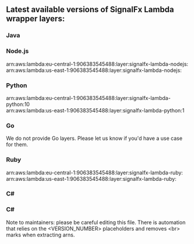 <h2>Latest available versions of SignalFx Lambda wrapper layers:</h2>

<h3>Java</h3> 
<h3>Node.js</h3>  
arn:aws:lambda:eu-central-1:906383545488:layer:signalfx-lambda-nodejs:<VERSION_NUMBER><br>
arn:aws:lambda:us-east-1:906383545488:layer:signalfx-lambda-nodejs:<VERSION_NUMBER><br>
<h3>Python</h3>
arn:aws:lambda:eu-central-1:906383545488:layer:signalfx-lambda-python:10<br>
arn:aws:lambda:us-east-1:906383545488:layer:signalfx-lambda-python:1<VERSION_NUMBER><br>
<h3>Go</h3>
We do not provide Go layers. 
Please let us know if you'd have a use case for them. 
<h3>Ruby</h3> 
arn:aws:lambda:eu-central-1:906383545488:layer:signalfx-lambda-ruby:<VERSION_NUMBER><br>
arn:aws:lambda:us-east-1:906383545488:layer:signalfx-lambda-ruby:<VERSION_NUMBER><br>
<h3>C#</h3> 


<h3>C#</h3> 

Note to maintainers: please be careful editing this file. 
There is automation that relies on the <VERSION_NUMBER> placeholders and removes \<br\> marks when extracting arns.
